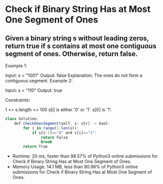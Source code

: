 # Check if Binary String Has at Most One Segment of Ones
## Given a binary string s ​​​​​without leading zeros, return true​​​ if s contains at most one contiguous segment of ones. Otherwise, return false.

 

Example 1:

Input: s = "1001"
Output: false
Explanation: The ones do not form a contiguous segment.
Example 2:

Input: s = "110"
Output: true
 

Constraints:

1 <= s.length <= 100
s[i]​​​​ is either '0' or '1'.
s[0] is '1'.

```javascript
class Solution:
    def checkOnesSegment(self, s: str) -> bool:
        for i in range(1,len(s)):
            if s[i-1]=="0" and s[i]=="1":
                return False
                break
        return True

```
* Runtime: 20 ms, faster than 98.57% of Python3 online submissions for Check if Binary String Has at Most One Segment of Ones.
* Memory Usage: 14.1 MB, less than 90.96% of Python3 online submissions for Check if Binary String Has at Most One Segment of Ones.

